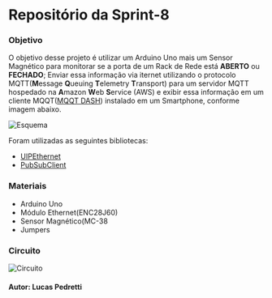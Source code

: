 # Repositório da Sprint-8
### Objetivo
O objetivo desse projeto é utilizar um Arduino Uno mais um Sensor Magnético para monitorar se a porta de um Rack de Rede está **ABERTO** ou **FECHADO**; Enviar essa informação via iternet utilizando o protocolo MQTT(**M**essage **Q**ueuing **T**elemetry **T**ransport) para um servidor MQTT hospedado na **A**mazon **W**eb **S**ervice (AWS) e exibir essa informação em um cliente MQQT([MQQT DASH](https://play.google.com/store/apps/details?id=net.routix.mqttdash&hl=pt_BR&gl=US)) instalado em um Smartphone, conforme imagem abaixo.

![Esquema](https://i.imgur.com/AaG8NmP.png)

Foram utilizadas as seguintes bibliotecas:
* [UIPEthernet](https://www.arduino.cc/reference/en/libraries/uipethernet/)
* [PubSubClient](https://pubsubclient.knolleary.net/)

### Materiais
* Arduino Uno
* Módulo Ethernet(ENC28J60)
* Sensor Magnético(MC-38
* Jumpers

### Circuito


![Circuito](https://i.imgur.com/AaG8NmP.png)

#### Autor:  Lucas Pedretti
